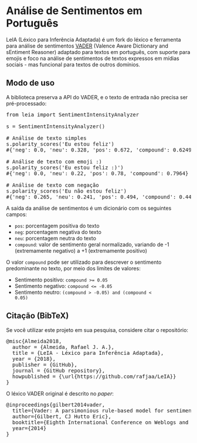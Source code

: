 # Análise de Sentimentos em Português

LeIA (Léxico para Inferência Adaptada) é um fork do léxico e ferramenta para análise de sentimentos <a href="https://github.com/cjhutto/vaderSentiment">VADER</a> (Valence Aware Dictionary and sEntiment Reasoner) adaptado para textos em português, com suporte para emojis e foco na análise de sentimentos de textos expressos em mídias sociais - mas funcional para textos de outros domínios.


Modo de uso
-----------
A biblioteca preserva a API do VADER, e o texto de entrada não precisa ser pré-processado:

<pre>
from leia import SentimentIntensityAnalyzer 

s = SentimentIntensityAnalyzer()

# Análise de texto simples
s.polarity_scores('Eu estou feliz')
#{'neg': 0.0, 'neu': 0.328, 'pos': 0.672, 'compound': 0.6249}

# Análise de texto com emoji :)
s.polarity_scores('Eu estou feliz :)')
#{'neg': 0.0, 'neu': 0.22, 'pos': 0.78, 'compound': 0.7964}

# Análise de texto com negação
s.polarity_scores('Eu não estou feliz')
#{'neg': 0.265, 'neu': 0.241, 'pos': 0.494, 'compound': 0.4404}
</pre>

A saída da análise de sentimentos é um dicionário com os seguintes campos:

- <code>pos</code>: porcentagem positiva do texto
- <code>neg</code>: porcentagem negativa do texto
- <code>neu</code>: porcentagem neutra do texto
- <code>compound</code>: valor de sentimento geral normalizado, variando de -1 (extremamente negativo) a +1 (extremamente positivo)

O valor <code>compound</code> pode ser utilizado para descrever o sentimento predominante no texto, por meio dos limites de valores:

- Sentimento positivo: <code>compound >= 0.05</code>
- Sentimento negativo: <code>compound <= -0.05</code>
- Sentimento neutro: <code>(compound > -0.05) and (compound < 0.05)</code>


Citação (BibTeX)
----------------
Se você utilizar este projeto em sua pesquisa, considere citar o repositório:

<pre>
@misc{Almeida2018,
  author = {Almeida, Rafael J. A.},
  title = {LeIA - Léxico para Inferência Adaptada},
  year = {2018},
  publisher = {GitHub},
  journal = {GitHub repository},
  howpublished = {\url{https://github.com/rafjaa/LeIA}}
}
</pre>


O léxico VADER original é descrito no _paper_:

<pre>
@inproceedings{gilbert2014vader,
  title={Vader: A parsimonious rule-based model for sentiment analysis of social media text},
  author={Gilbert, CJ Hutto Eric},
  booktitle={Eighth International Conference on Weblogs and Social Media (ICWSM-14). Available at (20/04/16) http://comp. social. gatech. edu/papers/icwsm14. vader. hutto. pdf},
  year={2014}
}
</pre>
